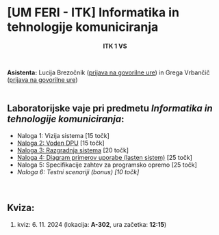 # [UM FERI - ITK] Informatika in tehnologije komuniciranja


<p align="center">
  <b>ITK 1 VS <br/></b>
</p>
<br/>

**Asistenta:** Lucija Brezočnik ([prijava na govorilne ure](https://calendly.com/lucija-brezocnik/30min)) in Grega Vrbančič  ([prijava na govorilne ure](https://calendly.com/grega-vrbancic/office-hours-govorilne-ure))<br/><br/>

## Laboratorijske vaje pri predmetu *Informatika in tehnologije komuniciranja*:
- Naloga 1: Vizija sistema [15 točk]
- [Naloga 2: Voden DPU](<Naloga 2/Naloga 2.md>) [15 točk]
- [Naloga 3: Razgradnja sistema](<Naloga 3>) [20 točk]
- [Naloga 4: Diagram primerov uporabe (lasten sistem)](<Naloga 4>) [25 točk]
- Naloga 5: Specifikacije zahtev za programsko opremo [25 točk]
- *Naloga 6: Testni scenariji (bonus) [10 točk]*
<br/><br/><br/>

## Kviza:
1. kviz: 6. 11. 2024 (lokacija: **A-302**, ura začetka: **12:15**)
